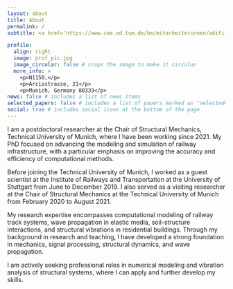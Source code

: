 ```yaml
---
layout: about
title: About
permalink: /
subtitle: <a href='https://www.cee.ed.tum.de/bm/mitarbeiterinnen/aditi-kumawat/'>Research Associate</a> 

profile:
  align: right
  image: prof_pic.jpg
  image_circular: false # crops the image to make it circular
  more_info: >
    <p>N1150,</p>
    <p>Arcisstrasse, 21</p>
    <p>Munich, Germany 80333</p>
news: false # includes a list of news items
selected_papers: false # includes a list of papers marked as "selected={true}"
social: true # includes social icons at the bottom of the page
---
```

I am a postdoctoral researcher at the Chair of Structural Mechanics, Technical University of Munich, where I have been working since 2021. My PhD focused on advancing the modeling and simulation of railway infrastructure, with a particular emphasis on improving the accuracy and efficiency of computational methods.

Before joining the Technical University of Munich, I worked as a guest scientist at the Institute of Railways and Transportation at the University of Stuttgart from June to December 2019. I also served as a visiting researcher at the Chair of Structural Mechanics at the Technical University of Munich from February 2020 to August 2021.

My research expertise encompasses computational modeling of railway track systems, wave propagation in elastic media, soil-structure interactions, and structural vibrations in residential buildings. Through my background in research and teaching, I have developed a strong foundation in mechanics, signal processing, structural dynamics, and wave propagation.

I am actively seeking professional roles in numerical modeling and vibration analysis of structural systems, where I can apply and further develop my skills.
